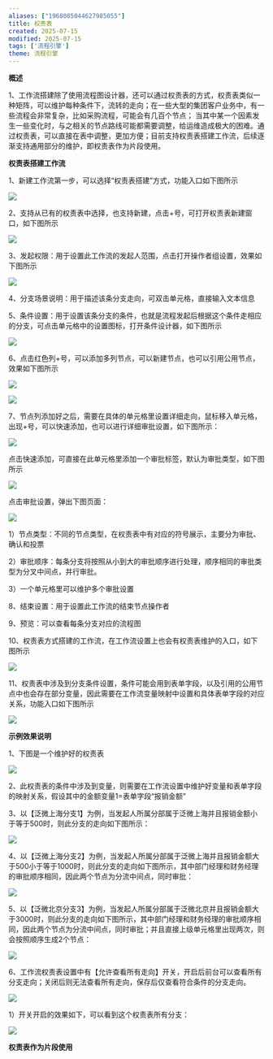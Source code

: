 ```yaml
---
aliases: ["1968085044627985055"]
title: 权责表
created: 2025-07-15
modified: 2025-07-15
tags: ['流程引擎']
theme: 流程引擎
---
```


**概述**

1、工作流搭建除了使用流程图设计器，还可以通过权责表的方式，权责表类似一种矩阵，可以维护每种条件下，流转的走向；在一些大型的集团客户业务中，有一些流程会非常复杂，比如采购流程，可能会有几百个节点； 当其中某一个因素发生一些变化时，与之相关的节点路线可能都需要调整，给运维造成极大的困难。通过权责表，可以直接在表中调整，更加方便；目前支持权责表搭建工作流，后续逐渐支持通用部分的维护，即权责表作为片段使用。

**权责表搭建工作流**

1、新建工作流第一步，可以选择“权责表搭建”方式，功能入口如下图所示

![](https://myhelpdoc.oss-cn-heyuan.aliyuncs.com/mdimages/ba683e50ca7c312b5dc54a1908dc8821.jpg)

2、支持从已有的权责表中选择，也支持新建，点击+号，可打开权责表新建窗口，如下图所示

![](https://myhelpdoc.oss-cn-heyuan.aliyuncs.com/mdimages/13837cb7b89cd76666e6d9acf9eab9e9.jpg)

3、发起权限：用于设置此工作流的发起人范围，点击打开操作者组设置，效果如下图所示

![](https://myhelpdoc.oss-cn-heyuan.aliyuncs.com/mdimages/58d8ef604a43c6b1035845527a503cea.jpg)

4、分支场景说明：用于描述该条分支走向，可双击单元格，直接输入文本信息

5、条件设置：用于设置该条分支的条件，也就是流程发起后根据这个条件走相应的分支，可点击单元格中的设置图标，打开条件设计器，如下图所示

![](https://myhelpdoc.oss-cn-heyuan.aliyuncs.com/mdimages/42e5a2c8d16ad259bb3b84d6fc9a428c.jpg)

6、点击红色列+号，可以添加多列节点，可以新建节点，也可以引用公用节点，效果如下图所示

![](https://myhelpdoc.oss-cn-heyuan.aliyuncs.com/mdimages/5741cf409a656428b9d000b90ea2e9ba.jpg)

![](https://myhelpdoc.oss-cn-heyuan.aliyuncs.com/mdimages/8be8f2df6732550181936e0435dee753.jpg)

7、节点列添加好之后，需要在具体的单元格里设置详细走向，鼠标移入单元格，出现+号，可以快速添加，也可以进行详细审批设置，如下图所示：

![](https://myhelpdoc.oss-cn-heyuan.aliyuncs.com/mdimages/729a5462779cb7fcf3fa015426640df4.jpg)

点击快速添加，可直接在此单元格里添加一个审批标签，默认为审批类型，如下图所示

![](https://myhelpdoc.oss-cn-heyuan.aliyuncs.com/mdimages/e3b36a993791d6a0f41dd417d2ee57c0.jpg)

点击审批设置，弹出下图页面：

![](https://myhelpdoc.oss-cn-heyuan.aliyuncs.com/mdimages/42784c2439382138d5c8135ac6b90b91.jpg)

1）节点类型：不同的节点类型，在权责表中有对应的符号展示，主要分为审批、确认和投票

2）审批顺序：每条分支将按照从小到大的审批顺序进行处理，顺序相同的审批类型为分叉中间点，并行审批。

3）一个单元格里可以维护多个审批设置

8、结束设置：用于设置此工作流的结束节点操作者

9、预览：可以查看每条分支对应的流程图

10、权责表方式搭建的工作流，在工作流设置上也会有权责表维护的入口，如下图所示

![](https://myhelpdoc.oss-cn-heyuan.aliyuncs.com/mdimages/e8a67a95598dd629e1e86e1302378723.jpg)

11、权责表中涉及到分支条件设置，条件可能会用到表单字段，以及引用的公用节点中也会存在部分变量，因此需要在工作流变量映射中设置和具体表单字段的对应关系，功能入口如下图所示

![](https://myhelpdoc.oss-cn-heyuan.aliyuncs.com/mdimages/a2c2417ce8ce4ae5481f249d4a1b3153.jpg)

**示例效果说明**

1、下图是一个维护好的权责表

![](https://myhelpdoc.oss-cn-heyuan.aliyuncs.com/mdimages/966626cf45810ea208f2adbd288ad411.jpg)

2、此权责表的条件中涉及到变量，则需要在工作流设置中维护好变量和表单字段的映射关系，假设其中的金额变量1=表单字段“报销金额”

3、以【泛微上海分支1】为例，当发起人所属分部属于泛微上海并且报销金额小于等于500时，则此分支的走向如下图所示：

![](https://myhelpdoc.oss-cn-heyuan.aliyuncs.com/mdimages/afb634aca7db35b9e31a7fd178d347c1.jpg)

4、以【泛微上海分支2】为例，当发起人所属分部属于泛微上海并且报销金额大于500小于等于1000时，则此分支的走向如下图所示，其中部门经理和财务经理的审批顺序相同，因此两个节点为分流中间点，同时审批：

![](https://myhelpdoc.oss-cn-heyuan.aliyuncs.com/mdimages/9da54dd30ed1c375663625ec2307475d.jpg)

5、以【泛微北京分支3】为例，当发起人所属分部属于泛微北京并且报销金额大于3000时，则此分支的走向如下图所示，其中部门经理和财务经理的审批顺序相同，因此两个节点为分流中间点，同时审批；并且直接上级单元格里出现两次，则会按照顺序生成2个节点：

![](https://myhelpdoc.oss-cn-heyuan.aliyuncs.com/mdimages/25af14d662702095d6e30cd6d7b88546.jpg)

6、工作流权责表设置中有【允许查看所有走向】开关，开启后前台可以查看所有分支走向；关闭后则无法查看所有走向，保存后仅查看符合条件的分支走向。

![](https://myhelpdoc.oss-cn-heyuan.aliyuncs.com/mdimages/eb13c99bd6b1457a8fe9bf80775b9aa5.jpg)

1）开关开启的效果如下，可以看到这个权责表所有分支：

![](https://myhelpdoc.oss-cn-heyuan.aliyuncs.com/mdimages/7eeccdb00e818b78875011e35a7c480b.jpg)

**权责表作为片段使用**

